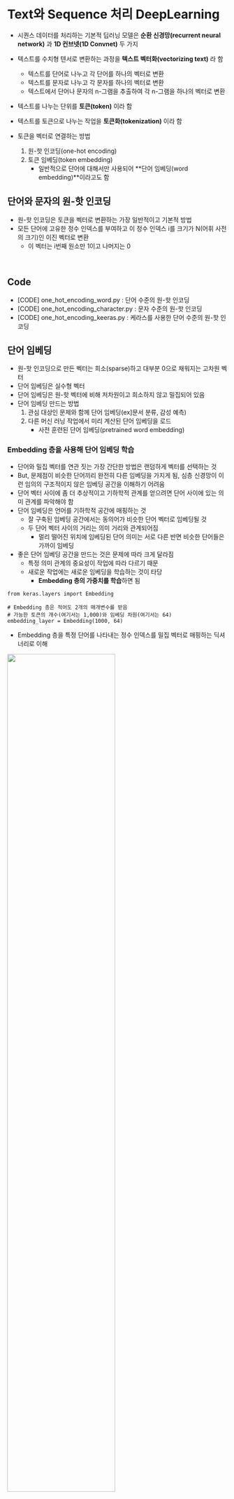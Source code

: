 # Text와 Sequence 처리 DeepLearning
- 시퀀스 데이터를 처리하는 기본적 딥러닝 모델은 **순환 신경망(recurrent neural network)** 과 **1D 컨브넷(1D Convnet)** 두 가지
- 텍스트를 수치형 텐서로 변환하는 과정을 **텍스트 벡터화(vectorizing text)** 라 함
    - 텍스트를 단어로 나누고 각 단어를 하나의 벡터로 변환
    - 텍스트를 문자로 나누고 각 문자를 하나의 벡터로 변환
    - 텍스트에서 단어나 문자의 n-그램을 추출하여 각 n-그램을 하나의 벡터로 변환

- 텍스트를 나누는 단위를 **토큰(token)** 이라 함
- 텍스트를 토큰으로 나누는 작업을 **토큰화(tokenization)** 이라 함

- 토큰을 벡터로 연결하는 방법
    1. 원-핫 인코딩(one-hot encoding)
    2. 토큰 임베딩(token embedding)
        - 일반적으로 단어에 대해서만 사용되어 **단어 임베딩(word embedding)**이라고도 함

## 단어와 문자의 원-핫 인코딩
- 원-핫 인코딩은 토큰을 벡터로 변환하는 가장 일반적이고 기본적 방법
- 모든 단어에 고유한 정수 인덱스를 부여하고 이 정수 인덱스 i를 크기가 N(어휘 사전의 크기)인 이진 벡터로 변환
    - 이 벡터는 i번째 원소만 1이고 나머지는 0

<br>

## Code
- [CODE] one_hot_encoding_word.py : 단어 수준의 원-핫 인코딩
- [CODE] one_hot_encoding_character.py : 문자 수준의 원-핫 인코딩
- [CODE] one_hot_encoding_keeras.py : 케라스를 사용한 단어 수준의 원-핫 인코딩 

## 단어 임베딩
- 원-핫 인코딩으로 만든 벡터는 희소(sparse)하고 대부분 0으로 채워지는 고차원 벡터
- 단어 임베딩은 실수형 벡터
- 단어 임베딩은 원-핫 벡터에 비해 저차원이고 희소하지 않고 밀집되어 있음
- 단어 임베딩 만드는 방법
    1. 관심 대상인 문제와 함께 단어 임베딩(ex]문서 분류, 감성 예측)
    2. 다른 머신 러닝 작업에서 미리 계산된 단어 임베딩을 로드
        - 사전 훈련된 단어 임베딩(pretrained word embedding)

### Embedding 층을 사용해 단어 임베딩 학습
- 단어와 밀집 벡터를 연관 짓는 가장 간단한 방법은 랜덤하게 벡터를 선택하는 것
- But, 문제점이 비슷한 단어끼리 완전히 다른 임베딩을 가지게 됨, 심층 신경망이 이런 임의의 구조적이지 않은 임베딩 공간을 이해하기 어려움
- 단어 벡터 사이에 좀 더 추상적이고 기하학적 관계를 얻으려면 단어 사이에 있는 의미 관계를 파악해야 함
- 단어 임베딩은 언어를 기하학적 공간에 매핑하는 것
    - 잘 구축된 임베딩 공간에서는 동의어가 비슷한 단어 벡터로 임베딩될 것
    - 두 단어 벡터 사이의 거리는 의미 거리와 관계되어짐
        - 멀리 떨어진 위치에 임베딩된 단어 의미는 서로 다른 반면 비슷한 단어들은 가까이 임베딩
- 좋은 단어 임베딩 공간을 만드는 것은 문제에 따라 크게 달라짐
    - 특정 의미 관계의 중요성이 작업에 따라 다르기 때문
    - 새로운 작업에는 새로운 임베딩을 학습하는 것이 타당
        - **Embedding 층의 가중치를 학습**하면 됨
    
```
from keras.layers import Embedding

# Embedding 층은 적어도 2개의 매개변수를 받음
# 가능한 토큰의 개수(여기서는 1,000)와 임베딩 차원(여기서는 64)
embedding_layer = Embedding(1000, 64)
```

- Embedding 층을 특정 단어를 나타내는 정수 인덱스를 밀집 벡터로 매핑하는 딕셔너리로 이해

<img src="Embedding_layer.png" width="70%">
<br>

- Embedding 층은 크기가 (samples, sequence_length)인 정수 2D 텐서를 입력으로 받음
    - ex] (32, 10) 크기의 배치 : 길이가 10인 시퀀스 32개로 이루어진 배치 <br>
    (64, 15) : 길이가 15인 시퀀스 64개로 이루어진 배치
    - 배치에 있는 모든 시퀀스는 길이가 갇아야 하므로 작은 길이의 시퀀스는 0으로 패딩되고 길이가 더 긴 시퀀스는 잘림
- Embedding 층은 크기가 (samples, sequence_length, embedding_dimensionality)인 3D 실수형 텐서를 반환
    - 이런 3D 텐서는 RNN 층이나 1D 합성곱 층에서 처리
- Embedding 층의 객체를 생성할 때 가중치는 다른 층과 마찬가지로 랜덤하게 초기화 됨
- 훈련하면서 이 단어 벡터는 역전파를 통해 점차 조정되어 이어지는 모델이 사용할 수 있도록 임베딩 공간을 구성하게 됨
- 훈련이 끝나면 임베딩 공간은 특정 문제에 특화된 구조를 많이 가지게 됨

```
from keras.models import Sequential
from keras.layers import Flatten, Dense, Embedding

model = Sequential()
model.add(Embedding(10000, 8, input_length=maxlen))

model.add(Flatten())

model.add(Dense(1, activation='sigmoid'))
model.compile(optimizer='rmsprop', loss='binary_crossentropy', metrics=['acc])
model.summary()

history = model.fit(x_train, y_train, epochs=10, batch_size=32, validation_split=0.2)
```

### 사전 훈련된 단어 임베딩 사용
- 훈련데이터가 부족하면 작업에 맞는 단어 임베딩을 학습할 수 없음
- Word2vec 과 GloVe가 사전 학습에 많이 쓰이는 모델들

### Code
- [CODE] : jupyternotebook/IMDB_WordEmbedding.ipynb

## 순환 신경망(RNN)
- 완전 연결 네트워크나 컨브넷처럼 지금까지의 모든 신경망의 특징은 메모리가 없다는 것
- 이런 네트워크로 시퀀스나 시계열 데이터를 처리하려면 네트워크에 전체 시퀀스를 주입해야만 함
- 순환 신경망은 시퀀스의 원소를 순회하면서 지금까지 처리한 정보를 상태(state)에 저장
    - RNN은 내부에 루프를 가진 신경망의 한 종류
- 네트워크에 하나의 입력을 주입한다 했을때 데이터 포인트가 한 번에 처리되지 않고 시퀀스의 원소를 차례대로 처리

<img src="RNN_SimpleModel.png" width="50%">
<br>

<img src="RNN_TimeStamp.png" width="100%">
<br>

### 케라스의 순환 층
케라스의 SimpleRNN을 사용

```
from keras.layers import SimpleRNN
```

- SimpleRNN은 (batch_size, timesteps, input_features) 크기의 입력을 받음
- SimpleRNN은 두가지 모드로 실행
    1. 각 타임스텝의 출력을 모은 전체 시퀀스를 반환 : (batch_size, timesteps, output_features)인 3D 텐서
    2. 입력 시퀀스에 대한 마지막 출력만 반환 : (batch_size, output_features)인 2D 텐서
- 이 모드는 객체를 생성할 때 return_sequences 매개변수로 선택할 수 있음
```
from keras.models import Sequential
from keras.layers import Embedding, SimpleRNN

model = Sequential()
model.add(Embedding(10000, 32))
model.add(SimpleRNN(32))
model.summary()
```

<img src="RNN_notreturnsequences.png">
<br>

```
model = Sequential()
model.add(Embedding(10000, 32))
model.add(SimpleRNN(32, return_sequences=True))
model.summary()
```

<img src="RNN_returnsequences.png">
<br>

### Code
- [CODE] : jupyternotebook/1_SimpleRNN.ipynb


## LSTM & GRU
- SimpleRNN은 실전에서 사용하기엔 너무 단순
- SimpleRNN은 이론적으론 시간 t에서 이전의 모든 타임스텝의 정보를 유지할 수 있음 
- but, 실제로는 긴 시간에 걸친 의존성은 학습할 수가 없음
    - 그래디언트 소실 문제(vanishing gradient problem)이 발생하기 때문
- LSTM(Long Short-Term Memory)은 SimpleRNN의 한 변종으로 정보를 여러 타임스텝에 걸쳐 나르는 방법이 추가됨 

<img src="lstm_structure.png">
<br>

- LSTM 셀이 과거 정보를 나중에 다시 주입하여 그래디언트 소실 문제를 해결함 

```
from keras.layers import LSTM

model = Sequential()
model.add(Embedding(max_features, 32))
model.add(KSTM(32))
model.add(Dense(1, activation='sigmoid))

```